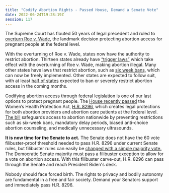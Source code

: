 ```yaml
---
title: "Codify Abortion Rights - Passed House, Demand a Senate Vote"
date: 2022-06-24T19:28:19Z
session: 117
---
```

The Supreme Court has flouted 50 years of legal precedent and ruled to [overturn Roe v. Wade,](https://www.cnn.com/2022/06/24/politics/dobbs-mississippi-supreme-court-abortion-roe-wade/index.html) the landmark decision protecting abortion access for pregnant people at the federal level. 

With the overturning of Roe v. Wade, states now have the authority to restrict abortion. Thirteen states already have [“trigger laws”](https://www.washingtonpost.com/politics/2022/06/24/abortion-state-laws-criminalization-roe/) which take effect with the overturning of Roe v. Wade, making abortion illegal. Many other states have laws that restrict abortion, such as [six week bans,](https://www.guttmacher.org/article/2021/10/26-states-are-certain-or-likely-ban-abortion-without-roe-heres-which-ones-and-why) which can now be freely implemented. Other states are expected to follow suit, with at least [half of states](https://www.washingtonpost.com/politics/2022/06/24/abortion-state-laws-criminalization-roe/) expected to ban or severely restrict abortion access in the coming months. 

Codifying abortion access through federal legislation is one of our last options to protect pregnant people. The [House recently passed](https://www.cnn.com/2022/07/15/politics/house-abortion-access-legislation-vote/index.html) the Women’s Health Protection Act, [H.R. 8296](https://www.congress.gov/bill/117th-congress/house-bill/8296/text), which creates legal protections for both abortion providers and abortion care patients at the federal level. [The bill](https://reproductiverights.org/the-womens-health-protection-act-federal-legislation-to-protect-the-right-to-access-abortion-care/) safeguards access to abortion nationwide by preventing restrictions such as six-week bans, mandatory delay periods, biased anti-choice abortion counseling, and medically unnecessary ultrasounds.

**It is now time for the Senate to act.** The Senate does not have the 60 vote filibuster-proof threshold needed to pass H.R. 8296 under current Senate rules, but filibuster rules can easily be [changed with a simple majority vote.](https://www.washingtonpost.com/politics/2022/05/05/democrats-filibuster-abortion/) The Democratic Senate majority must pass a filibuster exception to allow for a vote on abortion access. With this filibuster carve-out, H.R. 8296 can pass through the Senate and reach President Biden's desk. 

Nobody should face forced birth. The rights to privacy and bodily autonomy are fundamental in a free and fair society. Demand your Senators support and immediately pass H.R. 8296.
